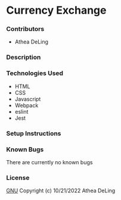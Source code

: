 # Currency Exchange

### Contributors
  * Athea DeLing
### Description


### Technologies Used
  * HTML
  * CSS
  * Javascript
  * Webpack
  * eslint
  * Jest

### Setup Instructions


### Known Bugs
There are currently no known bugs

### License
[GNU](https://choosealicense.com/licenses/gpl-3.0/) Copyright (c) 10/21/2022 Athea DeLing